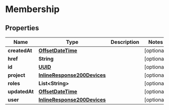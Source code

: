 
# Membership

## Properties
Name | Type | Description | Notes
------------ | ------------- | ------------- | -------------
**createdAt** | [**OffsetDateTime**](OffsetDateTime.md) |  |  [optional]
**href** | **String** |  |  [optional]
**id** | [**UUID**](UUID.md) |  |  [optional]
**project** | [**InlineResponse200Devices**](InlineResponse200Devices.md) |  |  [optional]
**roles** | **List&lt;String&gt;** |  |  [optional]
**updatedAt** | [**OffsetDateTime**](OffsetDateTime.md) |  |  [optional]
**user** | [**InlineResponse200Devices**](InlineResponse200Devices.md) |  |  [optional]



